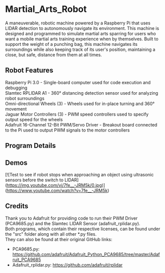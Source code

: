 # Martial_Arts_Robot
A maneuverable, robotic machine powered by a Raspberry Pi that uses LIDAR detection to autonomously navigate its environment. This machine is designed and programmed to simulate martial arts sparring for users who want a mobile martial arts training experience when by themselves. Built to support the weight of a punching bag, this machine navigates its surroundings while also keeping track of its user's position, maintaining a close, but safe, distance from them at all times.
## Robot Features
Raspberry Pi 3.0 - Single-board computer used for code execution and debugging  
Slamtec RPLIDAR A1 - 360° distancing detection sensor used for analyzing robot surroundings  
Omni-directional Wheels (3) - Wheels used for in-place turning and 360° movement  
Jaguar Motor Controllers (3) - PWM speed controllers used to specify output speed for the wheels  
Adafruit 16-Channel 12-Bit PWM/Servo Driver - Breakout board connected to the Pi used to output PWM signals to the motor controllers 
## Program Details  

## Demos  
[![Test to see if robot stops when approaching an object using ultrasonic sensors before the switch to LIDAR]  
(https://img.youtube.com/vi/7fe__-JRM5k/0.jpg)]  
(https://www.youtube.com/watch?v=7fe__-JRM5k)
## Credits  
Thank you to Adafruit for providing code to run their PWM Driver (PCA9685.py) and the Slamtec LIDAR Sensor (adafruit_rplidar.py).  
Both programs, which contain their respective licenses, can be found under the "src" folder along with all other \*.py files.  
They can also be found at their original GitHub links:  
* PCA9685.py: https://github.com/adafruit/Adafruit_Python_PCA9685/tree/master/Adafruit_PCA9685    
* Adafruit_rplidar.py: https://github.com/adafruit/rplidar
